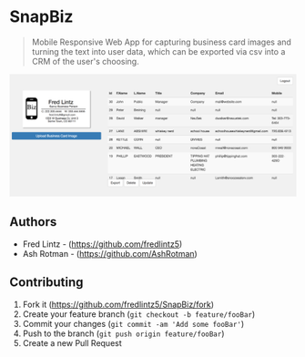 # SnapBiz
> Mobile Responsive Web App for capturing business card images and turning the text into user data, which can be exported via csv into a CRM of the user's choosing.


![](screenShot.png)


<!-- ## Usage example

A few motivating and useful examples of how your product can be used. Spice this up with code blocks and potentially more screenshots.

_For more examples and usage, please refer to the [Wiki][wiki]._ -->



## Authors

- Fred Lintz - (https://github.com/fredlintz5)
- Ash Rotman - (https://github.com/AshRotman)


## Contributing

1. Fork it (<https://github.com/fredlintz5/SnapBiz/fork>)
2. Create your feature branch (`git checkout -b feature/fooBar`)
3. Commit your changes (`git commit -am 'Add some fooBar'`)
4. Push to the branch (`git push origin feature/fooBar`)
5. Create a new Pull Request



